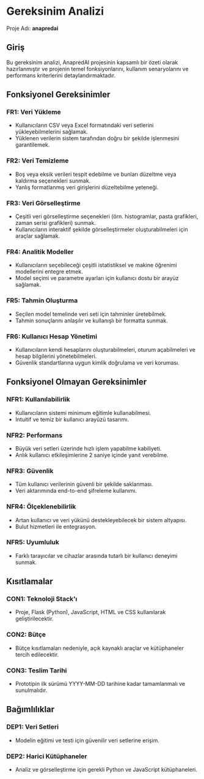 # Gereksinim Analizi

Proje Adı: **anapredai**

## Giriş
Bu gereksinim analizi, AnapredAI projesinin kapsamlı bir özeti olarak hazırlanmıştır ve projenin temel fonksiyonlarını, kullanım senaryolarını ve performans kriterlerini detaylandırmaktadır.

## Fonksiyonel Gereksinimler

### FR1: Veri Yükleme
- Kullanıcıların CSV veya Excel formatındaki veri setlerini yükleyebilmelerini sağlamak.
- Yüklenen verilerin sistem tarafından doğru bir şekilde işlenmesini garantilemek.

### FR2: Veri Temizleme
- Boş veya eksik verileri tespit edebilme ve bunları düzeltme veya kaldırma seçenekleri sunmak.
- Yanlış formatlanmış veri girişlerini düzeltebilme yeteneği.

### FR3: Veri Görselleştirme
- Çeşitli veri görselleştirme seçenekleri (örn. histogramlar, pasta grafikleri, zaman serisi grafikleri) sunmak.
- Kullanıcıların interaktif şekilde görselleştirmeler oluşturabilmeleri için araçlar sağlamak.

### FR4: Analitik Modeller
- Kullanıcıların seçebileceği çeşitli istatistiksel ve makine öğrenimi modellerini entegre etmek.
- Model seçimi ve parametre ayarları için kullanıcı dostu bir arayüz sağlamak.

### FR5: Tahmin Oluşturma
- Seçilen model temelinde veri seti için tahminler üretebilmek.
- Tahmin sonuçlarını anlaşılır ve kullanışlı bir formatta sunmak.

### FR6: Kullanıcı Hesap Yönetimi
- Kullanıcıların kendi hesaplarını oluşturabilmeleri, oturum açabilmeleri ve hesap bilgilerini yönetebilmeleri.
- Güvenlik standartlarına uygun kimlik doğrulama ve veri koruması.

## Fonksiyonel Olmayan Gereksinimler

### NFR1: Kullanılabilirlik
- Kullanıcıların sistemi minimum eğitimle kullanabilmesi.
- Intuitif ve temiz bir kullanıcı arayüzü tasarımı.

### NFR2: Performans
- Büyük veri setleri üzerinde hızlı işlem yapabilme kabiliyeti.
- Anlık kullanıcı etkileşimlerine 2 saniye içinde yanıt verebilme.

### NFR3: Güvenlik
- Tüm kullanıcı verilerinin güvenli bir şekilde saklanması.
- Veri aktarımında end-to-end şifreleme kullanımı.

### NFR4: Ölçeklenebilirlik
- Artan kullanıcı ve veri yükünü destekleyebilecek bir sistem altyapısı.
- Bulut hizmetleri ile entegrasyon.

### NFR5: Uyumluluk
- Farklı tarayıcılar ve cihazlar arasında tutarlı bir kullanıcı deneyimi sunmak.

## Kısıtlamalar

### CON1: Teknoloji Stack'ı
- Proje, Flask (Python), JavaScript, HTML ve CSS kullanılarak geliştirilecektir.

### CON2: Bütçe
- Bütçe kısıtlamaları nedeniyle, açık kaynaklı araçlar ve kütüphaneler tercih edilecektir.

### CON3: Teslim Tarihi
- Prototipin ilk sürümü YYYY-MM-DD tarihine kadar tamamlanmalı ve sunulmalıdır.

## Bağımlılıklar

### DEP1: Veri Setleri
- Modelin eğitimi ve testi için güvenilir veri setlerine erişim.

### DEP2: Harici Kütüphaneler
- Analiz ve görselleştirme için gerekli Python ve JavaScript kütüphaneleri.


